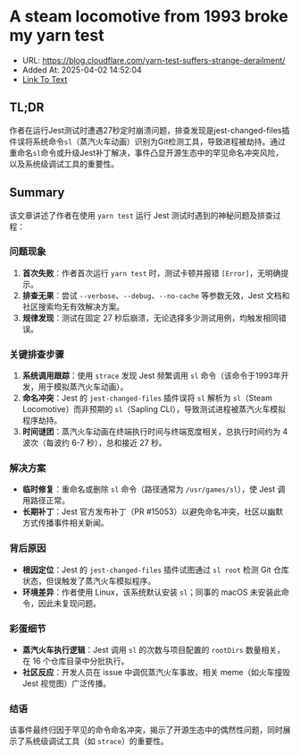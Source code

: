 # A steam locomotive from 1993 broke my yarn test
- URL: https://blog.cloudflare.com/yarn-test-suffers-strange-derailment/
- Added At: 2025-04-02 14:52:04
- [Link To Text](2025-04-02-a-steam-locomotive-from-1993-broke-my-yarn-test_raw.md)

## TL;DR


作者在运行Jest测试时遭遇27秒定时崩溃问题，排查发现是jest-changed-files插件误将系统命令`sl`（蒸汽火车动画）识别为Git检测工具，导致进程被劫持。通过重命名`sl`命令或升级Jest补丁解决，事件凸显开源生态中的罕见命名冲突风险，以及系统级调试工具的重要性。

## Summary


该文章讲述了作者在使用 `yarn test` 运行 Jest 测试时遇到的神秘问题及排查过程：

### 问题现象
1. **首次失败**：作者首次运行 `yarn test` 时，测试卡顿并报错 `[Error]`，无明确提示。
2. **排查无果**：尝试 `--verbose`、`--debug`、`--no-cache` 等参数无效，Jest 文档和社区搜索均无有效解决方案。
3. **规律发现**：测试在固定 27 秒后崩溃，无论选择多少测试用例，均触发相同错误。

### 关键排查步骤
1. **系统调用跟踪**：使用 `strace` 发现 Jest 频繁调用 `sl` 命令（该命令于1993年开发，用于模拟蒸汽火车动画）。
2. **命名冲突**：Jest 的 `jest-changed-files` 插件误将 `sl` 解析为 `sl`（Steam Locomotive）而非预期的 `sl`（Sapling CLI），导致测试进程被蒸汽火车模拟程序劫持。
3. **时间谜团**：蒸汽火车动画在终端执行时间与终端宽度相关，总执行时间约为 4 波次（每波约 6-7 秒），总和接近 27 秒。

### 解决方案
- **临时修复**：重命名或删除 `sl` 命令（路径通常为 `/usr/games/sl`），使 Jest 调用路径正常。
- **长期补丁**：Jest 官方发布补丁（PR #15053）以避免命名冲突，社区以幽默方式传播事件相关新闻。

### 背后原因
- **根因定位**：Jest 的 `jest-changed-files` 插件试图通过 `sl root` 检测 Git 仓库状态，但误触发了蒸汽火车模拟程序。
- **环境差异**：作者使用 Linux，该系统默认安装 `sl`；同事的 macOS 未安装此命令，因此未复现问题。

### 彩蛋细节
- **蒸汽火车执行逻辑**：Jest 调用 `sl` 的次数与项目配置的 `rootDirs` 数量相关，在 16 个仓库目录中分批执行。
- **社区反应**：开发人员在 issue 中调侃蒸汽火车事故，相关 meme（如火车撞毁 Jest 视觉图）广泛传播。

### 结语
该事件最终归因于罕见的命令命名冲突，揭示了开源生态中的偶然性问题，同时展示了系统级调试工具（如 `strace`）的重要性。
